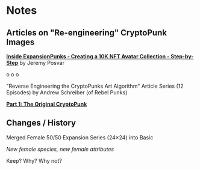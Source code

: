 # Notes


## Articles on "Re-engineering" CryptoPunk Images


[**Inside ExpansionPunks - Creating a 10K NFT Avatar Collection - Step-by-Step**](https://medium.com/geekculture/expansionpunks-welcome-to-the-more-inclusive-punkverse-aa77e675bcf5)
by Jeremy Posvar


  o o o


"Reverse Engineering the CryptoPunks Art Algorithm" Article Series (12 Episodes) by Andrew Schreiber (of Rebel Punks)

[**Part 1: The Original CryptoPunk**](https://andrewschrbr.medium.com/the-original-cryptopunk-a852101a03ed)







## Changes / History


Merged Female 50/50 Expansion Series (24×24) into Basic

_New female species, new female attributes_


Keep? Why? Why not?

